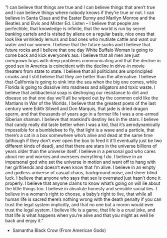 “I can believe that things are true and I can believe things that aren’t true and I can believe things where nobody knows if they’re true or not. I can believe in Santa Claus and the Easter Bunny and Marilyn Monroe and the Beatles and Elvis and Mister Ed. Listen – I believe that people are perfectible, that knowledge is infinite, that the world is run by secret banking cartels and is visited by aliens on a regular basis, nice ones that look like wrinkledy lemurs and bad ones who mutilate cattle and want our water and our women. I believe that the future sucks and I believe that future rocks and I believe that one day White Buffalo Woman is going to come back and kick everyone’s ass. I believe that all men are just overgrown boys with deep problems communicating and that the decline in good sex in America is coincident with the decline in drive-in movie theaters from state to state. I believe that all politicians are unprincipled crooks and I still believe that they are better than the alternative. I believe that California is going to sink into the sea when the big one comes, while Florida is going to dissolve into madness and alligators and toxic waste. I believe that antibacterial soap is destroying our resistance to dirt and disease so that one day we’ll all be wiped out by the common cold like the Martians in War of the Worlds. I believe that the greatest poets of the last century were Edith Sitwell and Don Marquis, that jade is dried dragon sperm, and that thousands of years ago in a former life I was a one-armed Siberian shaman. I believe that mankind’s destiny lies in the stars. I believe that candy really did taste better when I was a kid, that it’s aerodynamically impossible for a bumblebee to fly, that light is a wave and a particle, that there’s a cat in a box somewhere who’s alive and dead at the same time (although if they don’t ever open the box to feed it it’ll eventually just be two different kinds of dead), and that there are stars in the universe billions of years older than the universe itself. I believe in a personal god who cares about me and worries and oversees everything I do. I believe in an impersonal god who set the universe in motion and went off to hang with her girlfriends and doesn’t even know that I’m alive. I believe in an empty and godless universe of casual chaos, background noise, and sheer blind luck. I believe that anyone who says that sex is overrated just hasn’t done it properly. I believe that anyone claims to know what’s going on will lie about the little things too. I believe in absolute honesty and sensible social lies. I believe in a woman’s right to choose, a baby’s right to live, that while all human life is sacred there’s nothing wrong with the death penalty if you can trust the legal system implicitly, and that no one but a moron would ever trust the legal system. I believe life is a game, that life is a cruel joke, and that life is what happens when you’re alive and that you might as well lie back and enjoy it.”

- Samantha Black Crow (From American Gods)